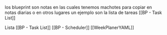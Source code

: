 los blueprint son notas en las cuales tenemos machotes para copiar en notas diarias o en otros lugares un ejemplo son la lista de tareas [[BP - Task List]]

Lista
[[BP - Task List]] 
[[BP - Scheduler]]
[[WeekPlanerYAML]]
